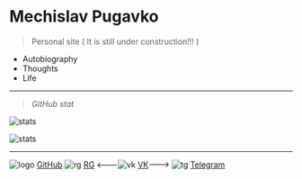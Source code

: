 <!-- _coverpage.md -->

<!--![logo](_media/icon.svg) --> 


# Mechislav Pugavko

> Personal site ( It is still under construction!!! )


- Autobiography
- Thoughts
- Life
___
> _GitHub stat_

![stats](__media/icons/overview.svg ':size=70%') 

![stats](__media/icons/languages.svg ':size=70%')

___
![logo](__media/icons/Octocat.png ':size=4%') [GitHub](https://github.com/Pugavkomm)
![rg](__media/icons/rg.png ':size=4%') [RG](https://www.researchgate.net/profile/Mechislav-Pugavko)
<---![vk](__media/icons/vk.svg ':size=4%') [VK](https://vk.com/mechislavp)--->
![tg](__media/icons/Telegram.png ':size=4%') [Telegram](https://t.me/Mechislav)


